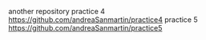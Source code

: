 another repository practice 4 https://github.com/andreaSanmartin/practice4
practice 5 https://github.com/andreaSanmartin/practice5

